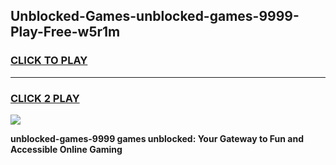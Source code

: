 
## Unblocked-Games-unblocked-games-9999-Play-Free-w5r1m
<h3>
<a href="https://premium76.site?title=unblocked-games-9999&ref=21A">CLICK TO PLAY</a></h3>
<hr>

<h3>
<a href="https://premium76.site?title=unblocked-games-9999&ref=21A">CLICK 2 PLAY</a>
  
</h3>

<a href="https://premium76.site?title=unblocked-games-9999&ref=21A"><img src="https://clearcache.store/games.png"></a>


**unblocked-games-9999 games unblocked: Your Gateway to Fun and Accessible Online Gaming**
